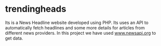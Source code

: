 # trendingheads
Its is a News Headline website developed using PHP. 
Its uses an API to automatically fetch headlines and some more details for articles from different news providers.
In this project we have used www.newsapi.org to get data. 
